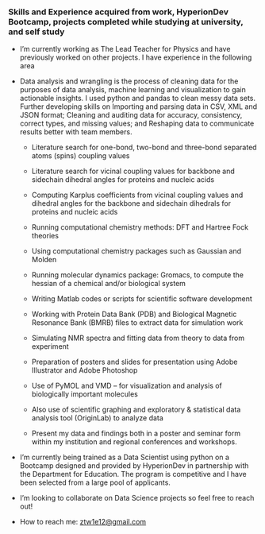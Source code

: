 ### Skills and Experience acquired from work, HyperionDev Bootcamp, projects completed while studying at university, and self study


* I’m currently working as The Lead Teacher for Physics and have previously worked on other projects. I have experience 
  in the  following area
* Data analysis and wrangling is the process of cleaning data for the purposes of data analysis, machine learning and visualization to 
  gain  actionable insights. I used python and pandas to clean messy data sets. Further developing skills on
    Importing and parsing data in CSV, XML and JSON format;
    Cleaning and auditing data for accuracy, consistency, correct types, and missing values; and
    Reshaping data to communicate results better with team members.
    
  * Literature search for one-bond, two-bond and three-bond separated atoms (spins) coupling values
  
  * Literature search for vicinal coupling values for backbone and sidechain dihedral angles for proteins and nucleic acids
  
  * Computing Karplus coefficients from vicinal coupling values and dihedral angles for the backbone and sidechain 
    dihedrals for   proteins and nucleic acids
  
  * Running computational chemistry methods: DFT and Hartree Fock theories
  
  * Using computational chemistry packages such as Gaussian and Molden
  
  * Running molecular dynamics package: Gromacs, to compute the hessian of a chemical and/or biological system
  
  * Writing Matlab codes or scripts for scientific software development
  
  * Working with Protein Data Bank (PDB) and Biological Magnetic Resonance Bank (BMRB) files to extract data for simulation work
 
  * Simulating NMR spectra and fitting data from theory to data from experiment
 
  * Preparation of posters and slides for presentation using Adobe Illustrator and Adobe Photoshop
  
  * Use of PyMOL and VMD – for visualization and analysis of biologically important molecules
  
  * Also use of scientific graphing and exploratory &amp; statistical data analysis tool (OriginLab) to analyze data
  
  * Present my data and findings both in a poster and seminar form within my institution and regional conferences and workshops.


 * I’m currently being trained as a Data Scientist using python on a Bootcamp designed and provided by HyperionDev in partnership 
   with the Department for Education. The program is competitive and I have been selected from a large pool of applicants.
   
   
 * I’m looking to collaborate on Data Science projects so feel free to reach out!


 * How to reach me: ztw1e12@gmail.com
